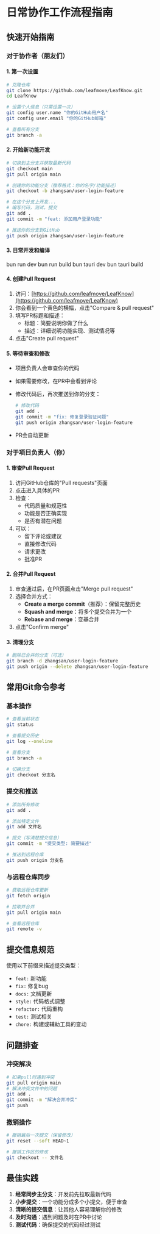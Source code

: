 # 日常协作工作流程指南

## 快速开始指南

### 对于协作者（朋友们）

#### 1. 第一次设置

```bash
# 克隆仓库
git clone https://github.com/leafmove/LeafKnow.git
cd LeafKnow

# 设置个人信息（只需设置一次）
git config user.name "你的GitHub用户名"
git config user.email "你的GitHub邮箱"

# 查看所有分支
git branch -a
```

#### 2. 开始新功能开发

```bash
# 切换到主分支并获取最新代码
git checkout main
git pull origin main

# 创建你的功能分支（推荐格式：你的名字/功能描述）
git checkout -b zhangsan/user-login-feature

# 在这个分支上开发...
# 编写代码，测试，提交
git add .
git commit -m "feat: 添加用户登录功能"

# 推送你的分支到GitHub
git push origin zhangsan/user-login-feature
```

#### 3. 日常开发和编译

bun run dev
bun run build
bun tauri dev
bun tauri build

#### 4. 创建Pull Request

1. 访问：[https://github.com/leafmove/LeafKnow](https://github.com/leafmove/LeafKnow)
2. 你会看到一个黄色的横幅，点击"Compare & pull request"
3. 填写PR标题和描述：
   - 标题：简要说明你做了什么
   - 描述：详细说明功能实现、测试情况等
4. 点击"Create pull request"

#### 5. 等待审查和修改

- 项目负责人会审查你的代码
- 如果需要修改，在PR中会看到评论
- 修改代码后，再次推送到你的分支：

  ```bash
  # 修改代码
  git add .
  git commit -m "fix: 修复登录验证问题"
  git push origin zhangsan/user-login-feature
  ```

- PR会自动更新

### 对于项目负责人（你）

#### 1. 审查Pull Request

1. 访问GitHub仓库的"Pull requests"页面
2. 点击进入具体的PR
3. 检查：
   - 代码质量和规范性
   - 功能是否正确实现
   - 是否有潜在问题
4. 可以：
   - 留下评论或建议
   - 直接修改代码
   - 请求更改
   - 批准PR

#### 2. 合并Pull Request

1. 审查通过后，在PR页面点击"Merge pull request"
2. 选择合并方式：
   - **Create a merge commit**（推荐）：保留完整历史
   - **Squash and merge**：将多个提交合并为一个
   - **Rebase and merge**：变基合并
3. 点击"Confirm merge"

#### 3. 清理分支

```bash
# 删除已合并的分支（可选）
git branch -d zhangsan/user-login-feature
git push origin --delete zhangsan/user-login-feature
```

## 常用Git命令参考

### 基本操作

```bash
# 查看当前状态
git status

# 查看提交历史
git log --oneline

# 查看分支
git branch -a

# 切换分支
git checkout 分支名
```

### 提交和推送

```bash
# 添加所有修改
git add .

# 添加特定文件
git add 文件名

# 提交（写清楚提交信息）
git commit -m "提交类型: 简要描述"

# 推送到远程仓库
git push origin 分支名
```

### 与远程仓库同步

```bash
# 获取远程仓库更新
git fetch origin

# 拉取并合并
git pull origin main

# 查看远程仓库
git remote -v
```

## 提交信息规范

使用以下前缀来描述提交类型：

- `feat:` 新功能
- `fix:` 修复bug
- `docs:` 文档更新
- `style:` 代码格式调整
- `refactor:` 代码重构
- `test:` 测试相关
- `chore:` 构建或辅助工具的变动

## 问题排查

### 冲突解决

```bash
# 如果pull时遇到冲突
git pull origin main
# 解决冲突文件中的问题
git add .
git commit -m "解决合并冲突"
git push
```

### 撤销操作

```bash
# 撤销最后一次提交（保留修改）
git reset --soft HEAD~1

# 撤销工作区的修改
git checkout -- 文件名
```

## 最佳实践

1. **经常同步主分支**：开发前先拉取最新代码
2. **小步提交**：一个功能分成多个小提交，便于审查
3. **清晰的提交信息**：让其他人容易理解你的修改
4. **及时沟通**：遇到问题及时在PR中讨论
5. **测试代码**：确保提交的代码经过测试
